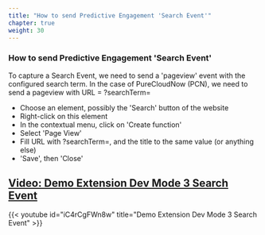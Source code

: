 ```yaml
---
title: "How to send Predictive Engagement 'Search Event'"
chapter: true
weight: 30
---
```



### How to send Predictive Engagement 'Search Event'
To capture a Search Event, we need to send a 'pageview' event with the configured search term. In the case of PureCloudNow (PCN), we need to send a pageview with URL = ?searchTerm=<the searched expression>

- Choose an element, possibly the 'Search' button of the website
- Right-click on this element
- In the contextual menu, click on 'Create function'
- Select 'Page View'
- Fill URL with ?searchTerm=<the searched expression>, and the title to the same value (or anything else)
- 'Save', then 'Close'

## [Video: Demo Extension Dev Mode 3 Search Event](https://youtu.be/iC4rCgFWn8w)

{{< youtube id="iC4rCgFWn8w" title="Demo Extension Dev Mode 3 Search Event" >}}

